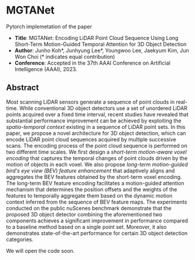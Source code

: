 # MGTANet
Pytorch implemetation of the paper
* **Title**: MGTANet: Encoding LiDAR Point Cloud Sequence Using Long Short-Term Motion-Guided Temporal Attention for 3D Object Detection
* **Author**: Junho Koh*, Junhyung Lee*, Youngwoo Lee, Jaekyum Kim, Jun Won Choi (* indicates equal contribution)
* **Conference**: Accepted in the 37th AAAI Conference on Artificial Intelligence (AAAI), 2023.
## Abstract
Most scanning LiDAR sensors generate a sequence of point clouds in real-time. While conventional 3D object detectors use a set of unordered LiDAR points acquired over a fixed time interval, recent studies have revealed that substantial performance improvement can be achieved by exploiting the *spatio-temporal context* existing in a sequence of LiDAR point sets. In this paper, we propose a novel architecture for 3D object detection, which can encode LiDAR point cloud sequences acquired by multiple successive scans. The encoding process of the point cloud sequence is performed on two different time scales. We first design a *short-term motion-aware voxel encoding* that captures the temporal changes of point clouds driven by the motion of objects in each voxel. We also propose *long-term motion-guided bird's eye view (BEV) feature enhancement* that adaptively aligns and aggregates the BEV features obtained by the short-term voxel encoding. The long-term BEV feature encoding facilitates a motion-guided attention mechanism that determines the position offsets and the weights of the features to temporally aggregate them based on the dynamic motion context inferred from the sequence of BEV feature maps. The experiments conducted on the public nuScenes benchmark demonstrate that the proposed 3D object detector combining the aforementioned two components achieves a significant improvement in performance compared to a baseline method based on a single point set. Moreover, it also demonstrates state-of-the-art performance for certain 3D object detection categories.

We will open the code soon.
